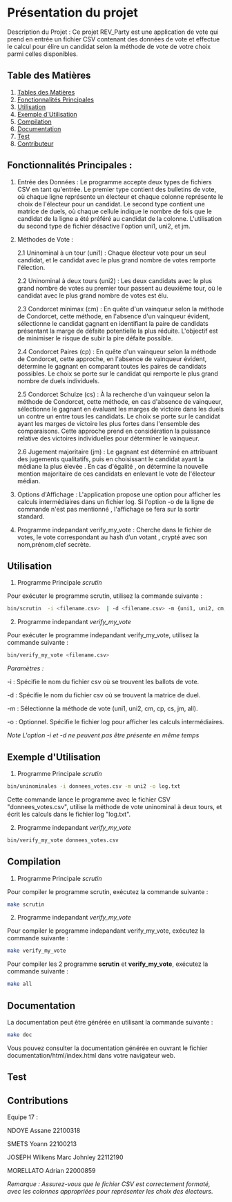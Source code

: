 # Présentation du projet

Description du Projet :
Ce projet REV_Party est une application de vote qui prend en entrée un fichier CSV contenant des données de vote et effectue le calcul pour élire un candidat selon la méthode de vote de votre choix parmi celles disponibles.


## Table des Matières

1. [Tables des Matières](#table-des-matières)
2. [Fonctionnalités Principales](#fonctionnalités-principales)
3. [Utilisation](#utilisation)
4. [Exemple d'Utilisation](#exemple-dutilisation)
5. [Compilation](#compilation)
6. [Documentation](#documentation)
7. [Test](#test)
8. [Contributeur](#contributions)


## Fonctionnalités Principales :

1. Entrée des Données :
Le programme accepte deux types de fichiers CSV en tant qu'entrée. Le premier type contient des bulletins de vote, où chaque ligne représente un électeur et chaque colonne représente le choix de l'électeur pour un candidat. Le second type contient une matrice de duels, où chaque cellule indique le nombre de fois que le candidat de la ligne a été préféré au candidat de la colonne. L'utilisation du second type de fichier désactive l'option uni1, uni2, et jm.


2. Méthodes de Vote :
   
   2.1 Uninominal à un tour (uni1) : Chaque électeur vote pour un seul candidat, et le candidat avec le plus grand nombre de votes remporte l'élection.

   2.2 Uninominal à deux tours (uni2) : Les deux candidats avec le plus grand nombre de votes au premier tour passent au deuxième tour, où le candidat avec le plus grand nombre de votes est élu.

   2.3 Condorcet minimax (cm) : En quête d'un vainqueur selon la méthode de Condorcet, cette méthode, en l'absence d'un vainqueur évident, sélectionne le candidat gagnant en identifiant la paire de candidats présentant la marge de défaite potentielle la plus réduite. L'objectif est de minimiser le risque de subir la pire défaite possible.

   2.4 Condorcet Paires (cp) : En quête d'un vainqueur selon la méthode de Condorcet, cette approche, en l'absence de vainqueur évident, détermine le gagnant en comparant toutes les paires de candidats possibles. Le choix se porte sur le candidat qui remporte le plus grand nombre de duels individuels.

   2.5 Condorcet Schulze (cs) : À la recherche d'un vainqueur selon la méthode de Condorcet, cette méthode, en cas d'absence de vainqueur, sélectionne le gagnant en évaluant les marges de victoire dans les duels un contre un entre tous les candidats. Le choix se porte sur le candidat ayant les marges de victoire les plus fortes dans l'ensemble des comparaisons. Cette approche prend en considération la puissance relative des victoires individuelles pour déterminer le vainqueur.

   2.6 Jugement majoritaire (jm) : Le gagnant est déterminé en attribuant des jugements qualitatifs, puis en choisissant le candidat ayant la médiane la plus élevée . En cas d'égalité , on détermine la nouvelle mention majoritaire de ces candidats en enlevant le vote de l'électeur médian.

3. Options d'Affichage : 
L'application propose une option pour afficher les calculs intermédiaires dans un fichier log. Si l'option -o de la ligne de commande n'est pas mentionné , l'affichage se fera sur la sortir standard.

4. Programme indepandant verify_my_vote :
Cherche dans le fichier de votes, le vote correspondant au hash d’un votant , crypté avec son nom,prénom,clef secrète.
     

## Utilisation


1. Programme Principale *scrutin*

Pour exécuter le programme scrutin, utilisez la commande suivante :

```bash
bin/scrutin  -i <filename.csv>  | -d <filename.csv> -m {uni1, uni2, cm, cp, cs, jm, all} [-o <log_file>]
```

2. Programme indepandant *verify_my_vote*
   
Pour exécuter le programme indepandant verify_my_vote, utilisez la commande suivante :

```bash
bin/verify_my_vote <filename.csv> 
```




*Paramètres :*

-i : Spécifie le nom du fichier csv où se trouvent les ballots de vote.

-d : Spécifie le nom du fichier csv où se trouvent la matrice de duel.

-m : Sélectionne la méthode de vote (uni1, uni2, cm, cp, cs, jm, all).

-o : Optionnel. Spécifie le fichier log pour afficher les calculs intermédiaires.

*Note L'option -i et -d ne peuvent pas être présente en même temps*



## Exemple d'Utilisation 



1. Programme Principale *scrutin*

```bash
bin/uninominales -i donnees_votes.csv -m uni2 -o log.txt
```

Cette commande lance le programme avec le fichier CSV "donnees_votes.csv", utilise la méthode de vote uninominal à deux tours, et écrit les calculs dans le fichier log "log.txt".

2. Programme indepandant *verify_my_vote*
```bash
bin/verify_my_vote donnees_votes.csv
```


## Compilation

1. Programme Principale *scrutin*
   
Pour compiler le programme scrutin, exécutez la commande suivante :

```bash
make scrutin
```
2. Programme indepandant *verify_my_vote*
   
Pour compiler le programme indepandant verify_my_vote, exécutez la commande suivante :

```bash
make verify_my_vote
```

Pour compiler les 2 programme **scrutin** et **verify_my_vote**, exécutez la commande suivante :
```bash
make all
```


## Documentation

La documentation peut être générée en utilisant la commande suivante :

```bash
make doc
```

Vous pouvez consulter la documentation générée en ouvrant le fichier documentation/html/index.html dans votre navigateur web.


## Test



## Contributions

Equipe 17 :

NDOYE Assane 22100318

SMETS Yoann  22100213 

JOSEPH Wilkens Marc Johnley 22112190  

MORELLATO Adrian 22000859

*Remarque :*
*Assurez-vous que le fichier CSV est correctement formaté, avec les colonnes appropriées pour représenter les choix des électeurs.*
